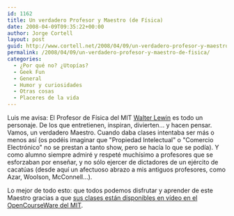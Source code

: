 ```yaml
---
id: 1162
title: Un verdadero Profesor y Maestro (de Física)
date: 2008-04-09T09:35:22+00:00
author: Jorge Cortell
layout: post
guid: http://www.cortell.net/2008/04/09/un-verdadero-profesor-y-maestro-de-fisica/
permalink: /2008/04/09/un-verdadero-profesor-y-maestro-de-fisica/
categories:
  - ¿Por qué no? ¿Utopías?
  - Geek Fun
  - General
  - Humor y curiosidades
  - Otras cosas
  - Placeres de la vida
---
```

Luis me avisa: El Profesor de Física del MIT <a href="http://potw.news.yahoo.com/s/potw/63302/high-wire-act;_ylt=AiKItjYUS.2K8qysty_.AGYKwId4" title="Yahoo people" target="_blank">Walter Lewin</a> es todo un personaje. De los que entretienen, inspiran, divierten... y hacen pensar. Vamos, un verdadero Maestro. Cuando daba clases intentaba ser más o menos así (os podéis imaginar que "Propiedad Intelectual" o "Comercio Electrónico" no se prestan a tanto show, pero se hacía lo que se podía). Y como alumno siempre admiré y respeté muchísimo a profesores que se esforzaban por enseñar, y no sólo ejercer de dictadores de un ejército de cacatúas (desde aquí un afectuoso abrazo a mis antiguos profesores, como Azar, Woolson, McConnell...).

Lo mejor de todo esto: que todos podemos disfrutar y aprender de este Maestro gracias a que <a href="http://ocw.mit.edu/OcwWeb/Physics/8-01Physics-IFall1999/VideoLectures/index.htm" title="vídeo de las clases" target="_blank">sus clases están disponibles en vídeo en el OpenCourseWare del MIT</a>.